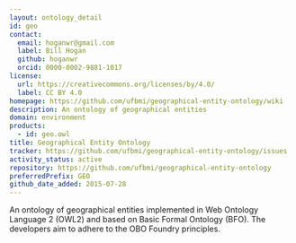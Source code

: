 ```yaml
---
layout: ontology_detail
id: geo
contact:
  email: hoganwr@gmail.com
  label: Bill Hogan
  github: hoganwr
  orcid: 0000-0002-9881-1017
license:
  url: https://creativecommons.org/licenses/by/4.0/
  label: CC BY 4.0
homepage: https://github.com/ufbmi/geographical-entity-ontology/wiki
description: An ontology of geographical entities
domain: environment
products:
  - id: geo.owl
title: Geographical Entity Ontology
tracker: https://github.com/ufbmi/geographical-entity-ontology/issues
activity_status: active
repository: https://github.com/ufbmi/geographical-entity-ontology
preferredPrefix: GEO
github_date_added: 2015-07-28
---
```


An ontology of geographical entities implemented in Web Ontology Language 2 (OWL2) and based on Basic Formal Ontology (BFO). The developers aim to adhere to the OBO Foundry principles.
